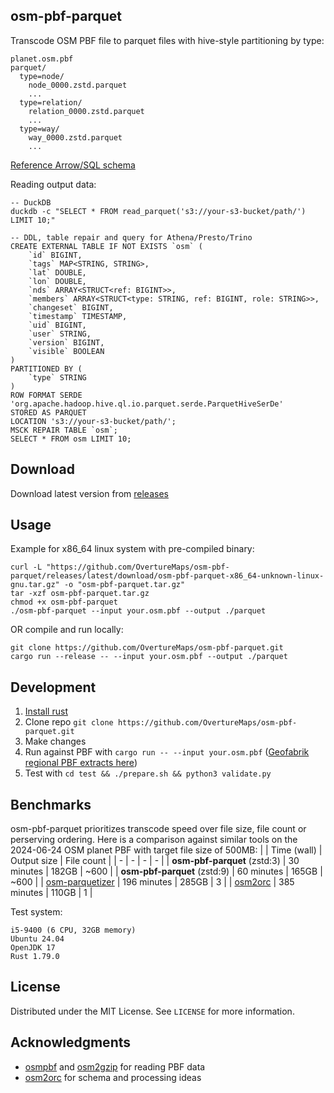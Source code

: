 ## osm-pbf-parquet
Transcode OSM PBF file to parquet files with hive-style partitioning by type:
```
planet.osm.pbf
parquet/
  type=node/
    node_0000.zstd.parquet
    ...
  type=relation/
    relation_0000.zstd.parquet
    ...
  type=way/
    way_0000.zstd.parquet
    ...
```
[Reference Arrow/SQL schema](https://github.com/OvertureMaps/osm-pbf-parquet/blob/main/src/osm_arrow.rs)

Reading output data:
```
-- DuckDB
duckdb -c "SELECT * FROM read_parquet('s3://your-s3-bucket/path/') LIMIT 10;"

-- DDL, table repair and query for Athena/Presto/Trino
CREATE EXTERNAL TABLE IF NOT EXISTS `osm` (
    `id` BIGINT,
    `tags` MAP<STRING, STRING>,
    `lat` DOUBLE,
    `lon` DOUBLE,
    `nds` ARRAY<STRUCT<ref: BIGINT>>,
    `members` ARRAY<STRUCT<type: STRING, ref: BIGINT, role: STRING>>,
    `changeset` BIGINT,
    `timestamp` TIMESTAMP,
    `uid` BIGINT,
    `user` STRING,
    `version` BIGINT,
    `visible` BOOLEAN
)
PARTITIONED BY (
    `type` STRING
)
ROW FORMAT SERDE 'org.apache.hadoop.hive.ql.io.parquet.serde.ParquetHiveSerDe'
STORED AS PARQUET
LOCATION 's3://your-s3-bucket/path/';
MSCK REPAIR TABLE `osm`;
SELECT * FROM osm LIMIT 10;
```


## Download
Download latest version from [releases](https://github.com/OvertureMaps/osm-pbf-parquet/releases)


## Usage
Example for x86_64 linux system with pre-compiled binary:
```
curl -L "https://github.com/OvertureMaps/osm-pbf-parquet/releases/latest/download/osm-pbf-parquet-x86_64-unknown-linux-gnu.tar.gz" -o "osm-pbf-parquet.tar.gz"
tar -xzf osm-pbf-parquet.tar.gz
chmod +x osm-pbf-parquet
./osm-pbf-parquet --input your.osm.pbf --output ./parquet
```

OR compile and run locally:
```
git clone https://github.com/OvertureMaps/osm-pbf-parquet.git
cargo run --release -- --input your.osm.pbf --output ./parquet
```


## Development
1. [Install rust](https://www.rust-lang.org/tools/install)
2. Clone repo `git clone https://github.com/OvertureMaps/osm-pbf-parquet.git`
3. Make changes
4. Run against PBF with `cargo run -- --input your.osm.pbf` ([Geofabrik regional PBF extracts here](https://download.geofabrik.de/))
5. Test with `cd test && ./prepare.sh && python3 validate.py`


## Benchmarks
osm-pbf-parquet prioritizes transcode speed over file size, file count or perserving ordering. Here is a comparison against similar tools on the 2024-06-24 OSM planet PBF with target file size of 500MB:
| | Time (wall) | Output size | File count |
| - | - | - | - |
| **osm-pbf-parquet** (zstd:3) | 30 minutes | 182GB | ~600 |
| **osm-pbf-parquet** (zstd:9) | 60 minutes | 165GB | ~600 |
| [osm-parquetizer](https://github.com/adrianulbona/osm-parquetizer) | 196 minutes | 285GB | 3 |
| [osm2orc](https://github.com/mojodna/osm2orc) | 385 minutes | 110GB | 1 |

Test system:
```
i5-9400 (6 CPU, 32GB memory)
Ubuntu 24.04
OpenJDK 17
Rust 1.79.0
```


## License
Distributed under the MIT License. See `LICENSE` for more information.

## Acknowledgments
* [osmpbf](https://github.com/b-r-u/osmpbf) and [osm2gzip](https://github.com/b-r-u/osm2gzip) for reading PBF data
* [osm2orc](https://github.com/mojodna/osm2orc) for schema and processing ideas
